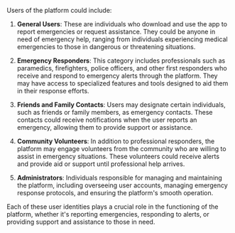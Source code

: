 Users of the platform could include:

1. **General Users**: These are individuals who download and use the app to report emergencies or request assistance. They could be anyone in need of emergency help, ranging from individuals experiencing medical emergencies to those in dangerous or threatening situations.

2. **Emergency Responders**: This category includes professionals such as paramedics, firefighters, police officers, and other first responders who receive and respond to emergency alerts through the platform. They may have access to specialized features and tools designed to aid them in their response efforts.

3. **Friends and Family Contacts**: Users may designate certain individuals, such as friends or family members, as emergency contacts. These contacts could receive notifications when the user reports an emergency, allowing them to provide support or assistance.

4. **Community Volunteers**: In addition to professional responders, the platform may engage volunteers from the community who are willing to assist in emergency situations. These volunteers could receive alerts and provide aid or support until professional help arrives.

5. **Administrators**: Individuals responsible for managing and maintaining the platform, including overseeing user accounts, managing emergency response protocols, and ensuring the platform's smooth operation.

Each of these user identities plays a crucial role in the functioning of the platform, whether it's reporting emergencies, responding to alerts, or providing support and assistance to those in need.